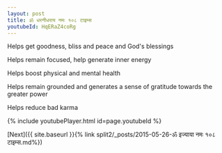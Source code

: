 ```yaml
---
layout: post
title: ॐ धरनीधराय नमः १०८ टाइम्स
youtubeId: HqERaZ4coRg
---
```

 
 
Helps get goodness, bliss and peace and God's blessings
 
Helps remain focused, help generate inner energy 
 
Helps boost physical and mental health 
 
Helps remain grounded and generates a sense of gratitude towards the greater power 
 
Helps reduce bad karma
 
 
 
 


{% include youtubePlayer.html id=page.youtubeId %}
 
[Next]({{ site.baseurl }}{% link  split2/_posts/2015-05-26-ॐ इज्याया नमः १०८ टाइम्स.md%})
 
